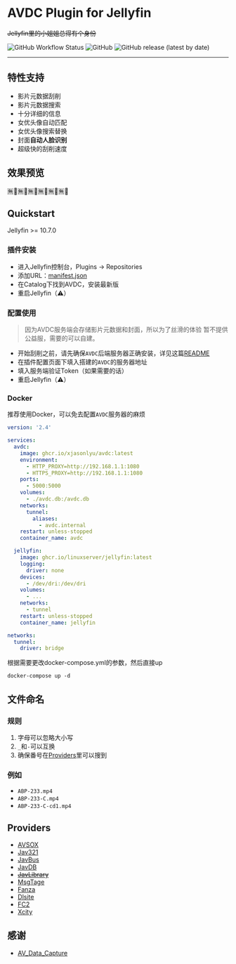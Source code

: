 # AVDC Plugin for Jellyfin

~~Jellyfin里的小姐姐总得有个身份~~

![GitHub Workflow Status](https://img.shields.io/github/workflow/status/xjasonlyu/jellyfin-plugin-avdc/Build%20Plugin)
![GitHub](https://img.shields.io/github/license/xjasonlyu/jellyfin-plugin-avdc)
![GitHub release (latest by date)](https://img.shields.io/github/v/release/xjasonlyu/jellyfin-plugin-avdc)

----------

## 特性支持

- 影片元数据刮削
- 影片元数据搜索
- 十分详细的信息
- 女优头像自动匹配
- 女优头像搜索替换
- 封面**自动人脸识别**
- 超级快的刮削速度

## 效果预览

🈚️🍑🈚️🍑🈚️🍑🈚️🍑🈚️🍑🈚️🍑

## Quickstart

Jellyfin >= 10.7.0

### 插件安装

- 进入Jellyfin控制台，Plugins -> Repositories
- 添加URL：[manifest.json](https://raw.githubusercontent.com/xjasonlyu/jellyfin-plugin-avdc/main/manifest.json)
- 在Catalog下找到AVDC，安装最新版
- 重启Jellyfin（⚠️）

### 配置使用

> 因为AVDC服务端会存储影片元数据和封面，所以为了丝滑的体验
> 暂不提供公益服，需要的可以自建。

- 开始刮削之前，请先确保`AVDC`后端服务器正确安装，详见这篇[README](https://github.com/xjasonlyu/AVDC/blob/main/README.md)
- 在插件配置页面下填入搭建的`AVDC`的服务器地址
- 填入服务端验证Token（如果需要的话）
- 重启Jellyfin（⚠️）

### Docker

推荐使用Docker，可以免去配置`AVDC`服务器的麻烦

```yaml
version: '2.4'

services:
  avdc:
    image: ghcr.io/xjasonlyu/avdc:latest
    environment:
      - HTTP_PROXY=http://192.168.1.1:1080
      - HTTPS_PROXY=http://192.168.1.1:1080
    ports:
      - 5000:5000
    volumes:
      - ./avdc.db:/avdc.db
    networks:
      tunnel:
        aliases:
          - avdc.internal
    restart: unless-stopped
    container_name: avdc

  jellyfin:
    image: ghcr.io/linuxserver/jellyfin:latest
    logging:
      driver: none
    devices:
      - /dev/dri:/dev/dri
    volumes:
      - ...
    networks:
      - tunnel
    restart: unless-stopped
    container_name: jellyfin

networks:
  tunnel:
    driver: bridge
```

根据需要更改docker-compose.yml的参数，然后直接up

```text
docker-compose up -d
```

## 文件命名

### 规则

1. 字母可以忽略大小写
2. `_`和`-`可以互换
3. 确保番号在[Providers](#Providers)里可以搜到

### 例如

- `ABP-233.mp4`
- `ABP-233-C.mp4`
- `ABP-233-C-cd1.mp4`

## Providers

- [AVSOX](https://tellme.pw/avsox)
- [Jav321](https://www.jav321.com/)
- [JavBus](https://www.javbus.com/)
- [JavDB](https://javdb.com/)
- [~~JavLibrary~~](http://www.javlibrary.com/)
- [MsgTage](https://www.mgstage.com/)
- [Fanza](https://www.dmm.co.jp/)
- [Dlsite](https://www.dlsite.com/)
- [FC2](https://adult.contents.fc2.com/)
- [Xcity](https://xcity.jp/main/)

## 感谢

- [AV_Data_Capture](https://github.com/yoshiko2/AV_Data_Capture)
